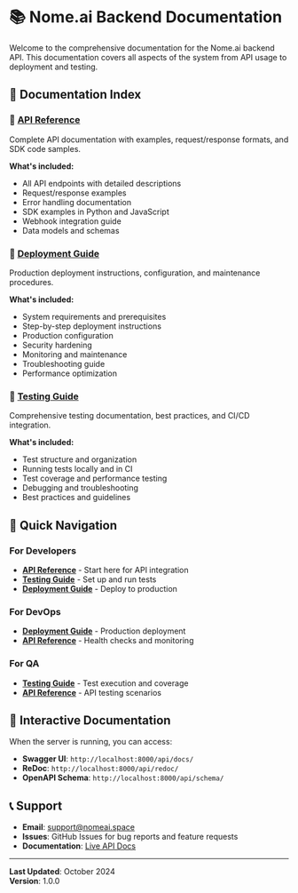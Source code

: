 # 📚 Nome.ai Backend Documentation

Welcome to the comprehensive documentation for the Nome.ai backend API. This documentation covers all aspects of the system from API usage to deployment and testing.

## 📖 Documentation Index

### 🔗 [API Reference](API_REFERENCE.md)
Complete API documentation with examples, request/response formats, and SDK code samples.

**What's included:**
- All API endpoints with detailed descriptions
- Request/response examples
- Error handling documentation
- SDK examples in Python and JavaScript
- Webhook integration guide
- Data models and schemas

### 🚀 [Deployment Guide](DEPLOYMENT.md)
Production deployment instructions, configuration, and maintenance procedures.

**What's included:**
- System requirements and prerequisites
- Step-by-step deployment instructions
- Production configuration
- Security hardening
- Monitoring and maintenance
- Troubleshooting guide
- Performance optimization

### 🧪 [Testing Guide](TESTING.md)
Comprehensive testing documentation, best practices, and CI/CD integration.

**What's included:**
- Test structure and organization
- Running tests locally and in CI
- Test coverage and performance testing
- Debugging and troubleshooting
- Best practices and guidelines

## 🎯 Quick Navigation

### For Developers
- **[API Reference](API_REFERENCE.md)** - Start here for API integration
- **[Testing Guide](TESTING.md)** - Set up and run tests
- **[Deployment Guide](DEPLOYMENT.md)** - Deploy to production

### For DevOps
- **[Deployment Guide](DEPLOYMENT.md)** - Production deployment
- **[API Reference](API_REFERENCE.md)** - Health checks and monitoring

### For QA
- **[Testing Guide](TESTING.md)** - Test execution and coverage
- **[API Reference](API_REFERENCE.md)** - API testing scenarios

## 🔄 Interactive Documentation

When the server is running, you can access:

- **Swagger UI**: `http://localhost:8000/api/docs/`
- **ReDoc**: `http://localhost:8000/api/redoc/`
- **OpenAPI Schema**: `http://localhost:8000/api/schema/`

## 📞 Support

- **Email**: support@nomeai.space
- **Issues**: GitHub Issues for bug reports and feature requests
- **Documentation**: [Live API Docs](https://nome-ai-t5lly.ondigitalocean.app/api/docs/)

---

**Last Updated**: October 2024  
**Version**: 1.0.0
